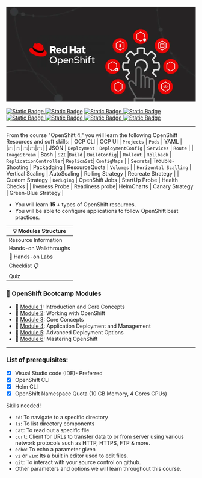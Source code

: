   <p align="center">
  <img src="/images/internal-banner.webp" alt="OpenShift Training" />
  </p>

[![Static Badge](https://img.shields.io/badge/Agenda-green?style=flat&logoSize=auto)
](https://github.com/ocp-workshop-wf/bootcamp/blob/main/other/Agenda.md)  [![Static Badge](https://img.shields.io/badge/PreRequisites-blue?style=flat&logoSize=auto&link=[https%3A%2F%2Fgithub.com%2Focp-workshop-wf%2Fbootcamp%2Fblob%2Fmain%2Fprerequisites.md])](https://github.com/ocp-workshop-wf/bootcamp/blob/main/other/prerequisites.md) [![Static Badge](https://img.shields.io/badge/CheatSheet-purple?style=flat&logoSize=auto)
](https://github.com/ocp-workshop-wf/bootcamp/blob/main/other/CheatSheet.md) [![Static Badge](https://img.shields.io/badge/OCP-CLI-red?style=flat&logoSize=auto)
](https://github.com/ocp-workshop-wf/bootcamp/blob/main/other/ocpcli-cheatsheet.md)   [![Static Badge](https://img.shields.io/badge/Labs-maroon?style=flat&logoSize=auto)
](https://github.com/ocp-workshop-wf/bootcamp/tree/main/labs-repo)[![Static Badge](https://img.shields.io/badge/Kubernetes-black?style=flat&logo=Kubernetes&logoSize=auto)
](https://kubernetes.io/docs/home/) [![Static Badge](https://img.shields.io/badge/RedHat-OpenShift-maroon?style=flat&logo=Redhat&logoSize=auto)
](https://docs.redhat.com/en/documentation/openshift_container_platform/4.19)[![Static Badge](https://img.shields.io/badge/FAQ-black?style=flat&label=FAQ)](https://github.com/ocp-workshop-wf/bootcamp/blob/main/other/FAQ.md)




---

From the course  "OpenShift 4," you will learn the following OpenShift Resources and soft skills:
| OCP CLI | OCP UI | `Projects` | `Pods` | YAML | 
|:-:|:-:|:-:|:-:|:-:| 
| JSON | `Deployment` | `DeploymentConfig` | `Services` | `Route` |
| `ImageStream` | Bash | `S2I` |`Build` | `BuildConfig`| 
| `Rollout` | `Rollback` | `ReplicationController`| `ReplicaSet`| `ConfigMaps` |
| `Secrets`| Trouble-Shooting | Packadging | ResourceQuota | `Volumes` | 
| `Horizontal Scalling` | Vertical Scaling | AutoScaling | Rolling Strategy | Recreate Strategy | 
| Custom Strategy | `Deduging` | OpenShift Jobs | StartUp Probe | Health Checks |
| liveness Probe | Readiness probe| HelmCharts | Canary Strategy | Green-Blue Strategy |

- You will learn **15 +** types of OpenShift resources.
- You will be able to configure applications to follow OpenShift best practices.

<div align="center">

| 💡 Modules Structure |
|--------------------|
| Resource Information |
| Hands-on Walkthroughs |
| 🔬 Hands-on Labs      |
| Checklist 📋          |
| Quiz                  |

</div>

### 🔴  OpenShift Bootcamp Modules
- 🔹 [Module 1](https://github.com/ocp-workshop-wf/bootcamp/tree/main/module1):  Introduction and Core Concepts
- 🔹 [Module 2](https://github.com/ocp-workshop-wf/bootcamp/tree/main/module2): Working with OpenShift
- 🔹 [Module 3](https://github.com/ocp-workshop-wf/bootcamp/tree/main/module3): Core Concepts
- 🔹 [Module 4](https://github.com/ocp-workshop-wf/bootcamp/tree/main/module4): Application Deployment and Management
- 🔹 [Module 5](https://github.com/ocp-workshop-wf/bootcamp/tree/main/module5): Advanced Deployment Options
- 🔹 [Module 6](https://github.com/ocp-workshop-wf/bootcamp/tree/main/module6): Mastering OpenShift



---

### List of prerequisites:
- [x] Visual Studio code (IDE)- Preferred
- [x] OpenShift CLI 
- [x] Helm CLI
- [x] OpenShift Namespace Quota (10 GB Memory, 4 Cores CPUs)

Skills needed!
  - `cd`: To navigate to a specific directory
  - `ls`: To list directory components
  - `cat`: To read out a specific file
  - `curl`: Client for URLs to transfer data to or from server using various network protocols such as HTTP, HTTPS, FTP & more.
  - `echo`: To echo a parameter given
  - `vi` or `vim`: Its a built in editor used to edit files.
  - `git`: To interact with your source control on github.
  - Other parameters and options we will learn throughout this course. 

